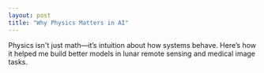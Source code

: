 ```yaml
---
layout: post
title: "Why Physics Matters in AI"
---
```


Physics isn't just math—it’s intuition about how systems behave. Here’s how it helped me build better models in lunar remote sensing and medical image tasks.
